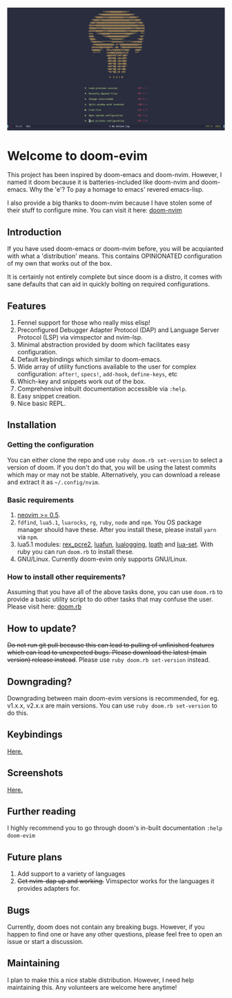 

![DOOM-eVIM](./screenshots/doom.png)

# Welcome to doom-evim
This project has been inspired by doom-emacs and doom-nvim. However, I named it doom because it is batteries-included like doom-nvim and doom-emacs. Why the 'e'? To pay a homage to emacs' revered emacs-lisp.

I also provide a big thanks to doom-nvim because I have stolen some of their stuff to configure mine. You can visit it here: [doom-nvim](https://github.com/NTBBloodbath/doom-nvim)

## Introduction
If you have used doom-emacs or doom-nvim before, you will be acquianted with what a 'distribution' means. This contains OPINIONATED configuration of my own that works out of the box. 

It is certainly not entirely complete but since doom is a distro, it comes with sane defaults that can aid in quickly bolting on required configurations.

## Features
1. Fennel support for those who really miss elisp!
2. Preconfigured Debugger Adapter Protocol (DAP) and Language Server Protocol (LSP) via vimspector and nvim-lsp.
3. Minimal abstraction provided by doom which facilitates easy configuration.
4. Default keybindings which similar to doom-emacs. 
5. Wide array of utility functions available to the user for complex configuration: `after!`, `specs!`, `add-hook`, `define-keys`, etc 
6. Which-key and snippets work out of the box. 
7. Comprehensive inbuilt documentation accessible via `:help`.
8. Easy snippet creation.
9. Nice basic REPL.
 
## Installation

### Getting the configuration
You can either clone the repo and use `ruby doom.rb set-version` to select a version of doom. If you don't do that, you will be using the latest commits which may or may not be stable. Alternatively, you can download a release and extract it as `~/.config/nvim`.

### Basic requirements
1. [neovim >= 0.5](https://github.com/neovim/neovim/wiki/Installing-Neovim).
2. `fdfind`, `lua5.1`, `luarocks`, `rg`, `ruby`, `node` and `npm`. You OS package manager should have these. After you install these, please install `yarn` via `npm`.
3. lua5.1 modules: [rex_pcre2](https://rrthomas.github.io/lrexlib/manual.html), [luafun](https://luafun.github.io/), [lualogging](https://neopallium.github.io/lualogging/index.html), [lpath](https://github.com/starwing/lpath) and [lua-set](https://github.com/EvandroLG/set-lua). With ruby you can run `doom.rb` to install these.
4. GNU/Linux. Currently doom-evim only supports GNU/Linux.

### How to install other requirements?
Assuming that you have all of the above tasks done, you can use `doom.rb` to provide a basic utility script to do other tasks that may confuse the user. Please visit here: [doom.rb](./doomrb.md)

## How to update?
~~Do not run git pull because this can lead to pulling of unfinished features which can lead to unexpected bugs. Please download the latest (main version) release instead~~.
Please use `ruby doom.rb set-version` instead. 

## Downgrading? 
Downgrading between main doom-evim versions is recommended, for eg. v1.x.x, v2.x.x are main versions.
You can use `ruby doom.rb set-version` to do this.

## Keybindings
[Here.](./keybindings.md)

## Screenshots
[Here.](./screenshots/README.md)

## Further reading
I highly recommend you to go through doom's in-built documentation
`:help doom-evim`

## Future plans
1. Add support to a variety of languages
2. ~~Get nvim-dap up and working.~~ Vimspector works for the languages it provides adapters for.

## Bugs
Currently, doom does not contain any breaking bugs. However, if you happen to find one or have any other questions, please feel free to open an issue or start a discussion.

## Maintaining
I plan to make this a nice stable distribution. However, I need help maintaining this. Any volunteers are welcome here anytime!


